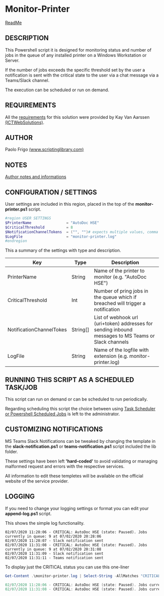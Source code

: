 # Monitor-Printer

[ReadMe](README.md)

## DESCRIPTION

This Powershell script it is designed for monitoring status and number of jobs in the queue of any installed printer on a Windows Workstation or Server.

If the number of jobs exceeds the specific threshold set by the user a notification is sent with the critical state to the user via a chat message via a Teams/Slack channel.

The execution can be scheduled or run on demand.

## REQUIREMENTS

All the [requirements](doc/requirements.md) for this solution were provided by Kay Van Aarssen [(ICTWebSolutions)](www.ictwebsolution.nl).

## AUTHOR
Paolo Frigo [(www.scriptinglibrary.com)](https://www.scriptinglibrary.com)

## NOTES

[Author notes and informations](doc/notes.md)

## CONFIGURATION / SETTINGS

User settings are included in this region, placed in the top of the __monitor-printer.ps1__ script.

```powershell
#region USER SETTINGS
$PrinterName                = "AutoDoc HSE"
$CriticalThreshold          = 8 
$NotificationChannelTokens  = ("", "")# expects multiple values, comma separated like https://hooks.slack.com/... or https://outlook.office.com/webhook/...
$LogFile                    = "monitor-printer.log"
#endregion
```

This a summary of the settings with type and description.

|Key|Type|Description|
|---|---|---|
|PrinterName| String | Name of the printer to monitor (e.g. "AutoDoc HSE") |
|CriticalThreshold|Int| Number of pring jobs in the queue which if breached will trigger a notification|
|NotificationChannelTokes|String[]|List of webhook url (uri+token) addresses for sending inbound messages to MS Teams or Slack channels|
|LogFile|String|Name of the logfile with extension (e.g. monitor-printer.log)|

## RUNNING THIS SCRIPT AS A SCHEDULED TASK/JOB

This script can run on demand or can be scheduled to run periodically.

Regarding scheduling this script the choice between using [Task Scheduler or Powershell Scheduled Jobs](https://devblogs.microsoft.com/scripting/using-scheduled-tasks-and-scheduled-jobs-in-powershell/) is left to the administrator.


## CUSTOMIZING NOTIFICATIONS
MS Teams Slack Notifications can be tweaked by changing the template in the __slack-notification.ps1__ or __teams-notification.ps1__ script included the lib folder.

These settings have been left __'hard-coded'__ to avoid validating or managing malformed request and errors with the respective services. 

All information to edit these templetes will be available on the official website of the service provider.

## LOGGING

If you need to change your logging settings or format you can edit your __append-log.ps1__ script.

This shows the simple log functionality. 

```
02/07/2020 11:28:06 - CRITICAL: AutoDoc HSE (state: Paused). Jobs currently in queue: 9 at 07/02/2020 20:28:06
02/07/2020 11:28:07 - Slack notification sent
02/07/2020 11:31:08 - CRITICAL: AutoDoc HSE (state: Paused). Jobs currently in queue: 9 at 07/02/2020 20:31:08
02/07/2020 11:31:09 - Slack notification sent
02/07/2020 11:31:11 - Teams notification sent

```

To display just the CRITICAL status you can use this one-liner

```powershell
Get-Content .\monitor-printer.log | Select-String -AllMatches "CRITICAL"

02/07/2020 11:28:06 - CRITICAL: AutoDoc HSE (state: Paused). Jobs currently in queue: 9 at 07/02/2020 23:28:06
02/07/2020 11:31:08 - CRITICAL: AutoDoc HSE (state: Paused). Jobs currently in queue: 9 at 07/02/2020 23:31:08
```